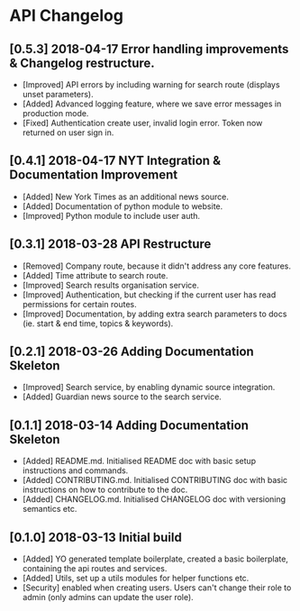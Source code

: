 # API Changelog

## [0.5.3] 2018-04-17 Error handling improvements & Changelog restructure.
- [Improved] API errors by including warning for search route (displays unset parameters).
- [Added] Advanced logging feature, where we save error messages in production mode.
- [Fixed] Authentication create user, invalid login error. Token now returned on user sign in.

## [0.4.1] 2018-04-17 NYT Integration & Documentation Improvement
- [Added] New York Times as an additional news source.
- [Added] Documentation of python module to website.
- [Improved] Python module to include user auth.

## [0.3.1] 2018-03-28 API Restructure
- [Removed] Company route, because it didn't address any core features.
- [Added] Time attribute to search route.
- [Improved] Search results organisation service.
- [Improved] Authentication, but checking if the current user has read permissions for certain routes.
- [Improved] Documentation, by adding extra search parameters to docs (ie. start & end time, topics & keywords).

## [0.2.1] 2018-03-26 Adding Documentation Skeleton
- [Improved] Search service, by enabling dynamic source integration.
- [Added] Guardian news source to the search service.

## [0.1.1] 2018-03-14 Adding Documentation Skeleton
- [Added] README.md. Initialised README doc with basic setup instructions and commands.
- [Added] CONTRIBUTING.md. Initialised CONTRIBUTING doc with basic instructions on how to contribute to the doc.
- [Added] CHANGELOG.md. Initialised CHANGELOG doc with versioning semantics etc.

## [0.1.0] 2018-03-13 Initial build
- [Added] YO generated template boilerplate, created a basic boilerplate, containing the api routes and services.
- [Added] Utils, set up a utils modules for helper functions etc.
- [Security] enabled when creating users. Users can't change their role to admin (only admins can update the user role).
